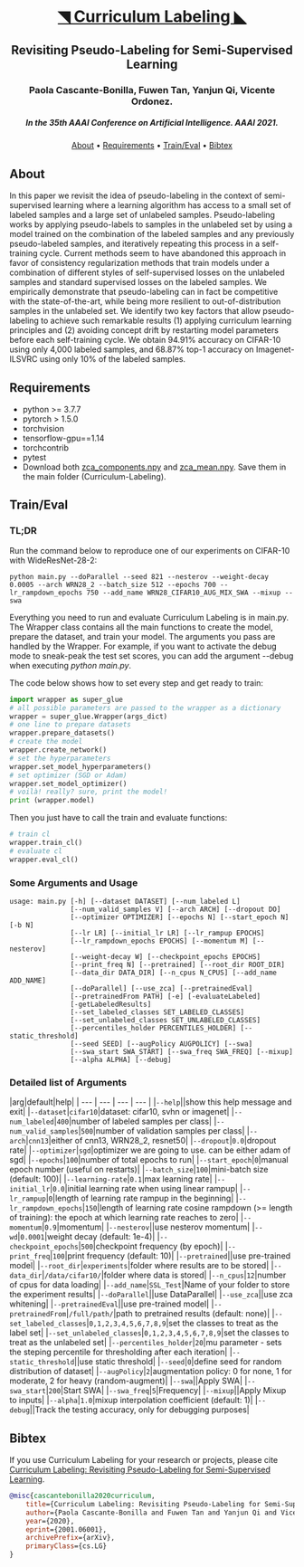 <!-- ## [[AAAI21] Curriculum Labeling: Revisiting Pseudo-Labeling for Semi-Supervised Learning](https://arxiv.org/abs/2001.06001)
Paola Cascante-Bonilla, Fuwen Tan, Yanjun Qi, Vicente Ordonez. -->

<h1 align="center"><a href="https://arxiv.org/abs/2001.06001">◥ Curriculum Labeling ◣</a></h1>
<h2 align="center">Revisiting Pseudo-Labeling for Semi-Supervised 
Learning</h2>
<h3 align="center">Paola Cascante-Bonilla, Fuwen Tan, Yanjun Qi, Vicente Ordonez.</h3>
<h5 align="center">In the 35th AAAI Conference on Artificial Intelligence. AAAI 2021.</h5>

<p align="center">
  <a href="#about">About</a> •
  <a href="#about">Requirements</a> •
  <a href="#train/eval">Train/Eval</a> •
  <a href="#bibtex">Bibtex</a>
</p>


## About
In this paper we revisit the idea of pseudo-labeling in the context of semi-supervised learning where a learning algorithm has access to a small set of labeled samples and a large set of unlabeled samples. Pseudo-labeling works by applying pseudo-labels to samples in the unlabeled set by using a model trained on the combination of the labeled samples and any previously pseudo-labeled samples, and iteratively repeating this process in a self-training cycle. Current methods seem to have abandoned this approach in favor of consistency regularization methods that train models under a combination of different styles of self-supervised losses on the unlabeled samples and standard supervised losses on the labeled samples. 
We empirically demonstrate that pseudo-labeling can in fact be competitive with the state-of-the-art, while being more resilient to out-of-distribution samples in the unlabeled set. We identify two key factors that allow pseudo-labeling to achieve such remarkable results (1) applying curriculum learning principles and (2) avoiding concept drift by restarting model parameters before each self-training cycle. We obtain 94.91% accuracy on CIFAR-10 using only 4,000 labeled samples, and 68.87% top-1 accuracy on Imagenet-ILSVRC using only 10% of the labeled samples.

## Requirements
- python >= 3.7.7 
- pytorch > 1.5.0
- torchvision
- tensorflow-gpu==1.14
- torchcontrib
- pytest
- Download both [zca_components.npy](http://cs.virginia.edu/~pcascante/zca_components.npy) and [zca_mean.npy](http://cs.virginia.edu/~pcascante/zca_mean.npy). Save them in the main folder (Curriculum-Labeling).


## Train/Eval

### TL;DR
Run the command below to reproduce one of our experiments on CIFAR-10 with WideResNet-28-2:
```
python main.py --doParallel --seed 821 --nesterov --weight-decay 0.0005 --arch WRN28_2 --batch_size 512 --epochs 700 --lr_rampdown_epochs 750 --add_name WRN28_CIFAR10_AUG_MIX_SWA --mixup --swa
```

Everything you need to run and evaluate Curriculum Labeling is in main.py.
The Wrapper class contains all the main functions to create the model, prepare the dataset, and train your model. The arguments you pass are handled by the Wrapper. For example, if you want to activate the debug mode to sneak-peak the test set scores, you can add the argument --debug when executing <i>python main.py</i>.

The code below shows how to set every step and get ready to train:

```python
import wrapper as super_glue
# all possible parameters are passed to the wrapper as a dictionary
wrapper = super_glue.Wrapper(args_dict)
# one line to prepare datasets
wrapper.prepare_datasets()
# create the model
wrapper.create_network()
# set the hyperparameters
wrapper.set_model_hyperparameters()
# set optimizer (SGD or Adam)
wrapper.set_model_optimizer()
# voilà! really? sure, print the model!
print (wrapper.model)
```

Then you just have to call the train and evaluate functions:
```python
# train cl
wrapper.train_cl()
# evaluate cl 
wrapper.eval_cl()
```

### Some Arguments and Usage
```
usage: main.py [-h] [--dataset DATASET] [--num_labeled L]
               [--num_valid_samples V] [--arch ARCH] [--dropout DO]
               [--optimizer OPTIMIZER] [--epochs N] [--start_epoch N] [-b N]
               [--lr LR] [--initial_lr LR] [--lr_rampup EPOCHS]
               [--lr_rampdown_epochs EPOCHS] [--momentum M] [--nesterov]
               [--weight-decay W] [--checkpoint_epochs EPOCHS]
               [--print_freq N] [--pretrained] [--root_dir ROOT_DIR]
               [--data_dir DATA_DIR] [--n_cpus N_CPUS] [--add_name ADD_NAME]
               [--doParallel] [--use_zca] [--pretrainedEval]
               [--pretrainedFrom PATH] [-e] [-evaluateLabeled]
               [-getLabeledResults]
               [--set_labeled_classes SET_LABELED_CLASSES]
               [--set_unlabeled_classes SET_UNLABELED_CLASSES]
               [--percentiles_holder PERCENTILES_HOLDER] [--static_threshold]
               [--seed SEED] [--augPolicy AUGPOLICY] [--swa]
               [--swa_start SWA_START] [--swa_freq SWA_FREQ] [--mixup]
               [--alpha ALPHA] [--debug]
```       
### Detailed list of Arguments

|arg|default|help|
| --- | --- | --- | --- |
|`--help`||show this help message and exit|
|`--dataset`|`cifar10`|dataset: cifar10, svhn or imagenet|
|`--num_labeled`|`400`|number of labeled samples per class|
|`--num_valid_samples`|`500`|number of validation samples per class|
|`--arch`|`cnn13`|either of cnn13, WRN28_2, resnet50|
|`--dropout`|`0.0`|dropout rate|
|`--optimizer`|`sgd`|optimizer we are going to use. can be either adam of sgd|
|`--epochs`|`100`|number of total epochs to run|
|`--start_epoch`|`0`|manual epoch number (useful on restarts)|
|`--batch_size`|`100`|mini-batch size (default: 100)|
|`--learning-rate`|`0.1`|max learning rate|
|`--initial_lr`|`0.0`|initial learning rate when using linear rampup|
|`--lr_rampup`|`0`|length of learning rate rampup in the beginning|
|`--lr_rampdown_epochs`|`150`|length of learning rate cosine rampdown (>= length of training): the epoch at which learning rate reaches to zero|
|`--momentum`|`0.9`|momentum|
|`--nesterov`||use nesterov momentum|
|`--wd`|`0.0001`|weight decay (default: 1e-4)|
|`--checkpoint_epochs`|`500`|checkpoint frequency (by epoch)|
|`--print_freq`|`100`|print frequency (default: 10)|
|`--pretrained`||use pre-trained model|
|`--root_dir`|`experiments`|folder where results are to be stored|
|`--data_dir`|`/data/cifar10/`|folder where data is stored|
|`--n_cpus`|`12`|number of cpus for data loading|
|`--add_name`|`SSL_Test`|Name of your folder to store the experiment results|
|`--doParallel`||use DataParallel|
|`--use_zca`||use zca whitening|
|`--pretrainedEval`||use pre-trained model|
|`--pretrainedFrom`|`/full/path/`|path to pretrained results (default: none)|
|`--set_labeled_classes`|`0,1,2,3,4,5,6,7,8,9`|set the classes to treat as the label set|
|`--set_unlabeled_classes`|`0,1,2,3,4,5,6,7,8,9`|set the classes to treat as the unlabeled set|
|`--percentiles_holder`|`20`|mu parameter - sets the steping percentile for thresholding after each iteration|
|`--static_threshold`||use static threshold|
|`--seed`|`0`|define seed for random distribution of dataset|
|`--augPolicy`|`2`|augmentation policy: 0 for none, 1 for moderate, 2 for heavy (random-augment)|
|`--swa`||Apply SWA|
|`--swa_start`|`200`|Start SWA|
|`--swa_freq`|`5`|Frequency|
|`--mixup`||Apply Mixup to inputs|
|`--alpha`|`1.0`|mixup interpolation coefficient (default: 1)|
|`--debug`||Track the testing accuracy, only for debugging purposes|

## Bibtex
If you use Curriculum Labeling for your research or projects, please cite [Curriculum Labeling: Revisiting Pseudo-Labeling for Semi-Supervised Learning](https://arxiv.org/abs/2001.06001).

```bibtex
@misc{cascantebonilla2020curriculum,
    title={Curriculum Labeling: Revisiting Pseudo-Labeling for Semi-Supervised Learning},
    author={Paola Cascante-Bonilla and Fuwen Tan and Yanjun Qi and Vicente Ordonez},
    year={2020},
    eprint={2001.06001},
    archivePrefix={arXiv},
    primaryClass={cs.LG}
}
```